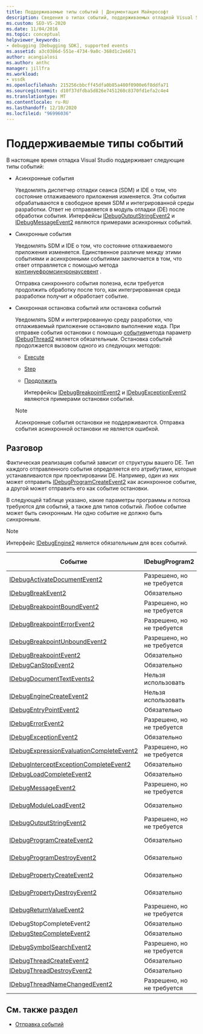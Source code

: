 ```yaml
---
title: Поддерживаемые типы событий | Документация Майкрософт
description: Сведения о типах событий, поддерживаемых отладкой Visual Studio, включая асинхронные события, синхронные события и события остановки.
ms.custom: SEO-VS-2020
ms.date: 11/04/2016
ms.topic: conceptual
helpviewer_keywords:
- debugging [Debugging SDK], supported events
ms.assetid: a3c0386d-551e-4734-9a0c-368d1c2e6671
author: acangialosi
ms.author: anthc
manager: jillfra
ms.workload:
- vssdk
ms.openlocfilehash: 215256cbbcff45dfa0b85a480f0900e6f8ddfa71
ms.sourcegitcommit: d10f37dfdba5d826e7451260c8370fd1efa2c4e4
ms.translationtype: MT
ms.contentlocale: ru-RU
ms.lasthandoff: 12/10/2020
ms.locfileid: "96996036"
---
```

# <a name="supported-event-types"></a>Поддерживаемые типы событий
В настоящее время отладка Visual Studio поддерживает следующие типы событий:

- Асинхронные события

   Уведомлять диспетчер отладки сеанса (SDM) и IDE о том, что состояние отлаживаемого приложения изменяется. Эти события обрабатываются в свободное время SDM и интегрированной среды разработки. Ответ не отправляется в модуль отладки (DE) после обработки события. Интерфейсы [IDebugOutputStringEvent2](../../extensibility/debugger/reference/idebugoutputstringevent2.md) и [IDebugMessageEvent2](../../extensibility/debugger/reference/idebugmessageevent2.md) являются примерами асинхронных событий.

- Синхронные события

   Уведомлять SDM и IDE о том, что состояние отлаживаемого приложения изменяется. Единственное различие между этими событиями и асинхронными событиями заключается в том, что ответ отправляется с помощью метода [континуефромсинчронаусевент](../../extensibility/debugger/reference/idebugengine2-continuefromsynchronousevent.md) .

   Отправка синхронного события полезна, если требуется продолжить обработку после того, как интегрированная среда разработки получит и обработает событие.

- Синхронная остановка событий или остановка событий

   Уведомлять SDM и интегрированную среду разработки, что отлаживаемый приложение остановило выполнение кода. При отправке события остановки с помощью [события](../../extensibility/debugger/reference/idebugeventcallback2-event.md)метода параметр [IDebugThread2](../../extensibility/debugger/reference/idebugthread2.md) является обязательным. Остановка событий продолжается вызовом одного из следующих методов:

  - [Execute](../../extensibility/debugger/reference/idebugprogram2-execute.md)

  - [Step](../../extensibility/debugger/reference/idebugprogram2-step.md)

  - [Продолжить](../../extensibility/debugger/reference/idebugprogram2-continue.md)

    Интерфейсы [IDebugBreakpointEvent2](../../extensibility/debugger/reference/idebugbreakpointevent2.md) и [IDebugExceptionEvent2](../../extensibility/debugger/reference/idebugexceptionevent2.md) являются примерами остановки событий.

  > [!NOTE]
  > Асинхронные события остановки не поддерживаются. Отправка события асинхронной остановки не является ошибкой.

## <a name="discussion"></a>Разговор
 Фактическая реализация событий зависит от структуры вашего DE. Тип каждого отправленного события определяется его атрибутами, которые устанавливаются при проектировании DE. Например, один из них может отправить [IDebugProgramCreateEvent2](../../extensibility/debugger/reference/idebugprogramcreateevent2.md) как асинхронное событие, а другой может отправить его как событие остановки.

 В следующей таблице указано, какие параметры программы и потока требуются для событий, а также для типов событий. Любое событие может быть синхронным. Ни одно событие не должно быть синхронным.

> [!NOTE]
> Интерфейс [IDebugEngine2](../../extensibility/debugger/reference/idebugengine2.md) является обязательным для всех событий.

|Событие|IDebugProgram2|IDebugThread2|Остановка событий|
|-----------|--------------------|-------------------|---------------------|
|[IDebugActivateDocumentEvent2](../../extensibility/debugger/reference/idebugactivatedocumentevent2.md)|Разрешено, но не требуется|Разрешено, но не требуется|Нет|
|[IDebugBreakEvent2](../../extensibility/debugger/reference/idebugbreakevent2.md)|Обязательно|Обязательно|Да|
|[IDebugBreakpointBoundEvent2](../../extensibility/debugger/reference/idebugbreakpointboundevent2.md)|Разрешено, но не требуется|Разрешено, но не требуется|Нет|
|[IDebugBreakpointErrorEvent2](../../extensibility/debugger/reference/idebugbreakpointerrorevent2.md)|Разрешено, но не требуется|Разрешено, но не требуется|Нет|
|[IDebugBreakpointUnboundEvent2](../../extensibility/debugger/reference/idebugbreakpointunboundevent2.md)|Разрешено, но не требуется|Разрешено, но не требуется|Нет|
|[IDebugBreakpointEvent2](../../extensibility/debugger/reference/idebugbreakpointevent2.md)|Обязательно|Обязательно|Да|
|[IDebugCanStopEvent2](../../extensibility/debugger/reference/idebugcanstopevent2.md)|Обязательно|Обязательно|Нет|
|[IDebugDocumentTextEvents2](../../extensibility/debugger/reference/idebugdocumenttextevents2.md)|Нельзя использовать|Нельзя использовать|Нет|
|[IDebugEngineCreateEvent2](../../extensibility/debugger/reference/idebugenginecreateevent2.md)|Нельзя использовать|Нельзя использовать|Нет|
|[IDebugEntryPointEvent2](../../extensibility/debugger/reference/idebugentrypointevent2.md)|Обязательно|Обязательно|Да|
|[IDebugErrorEvent2](../../extensibility/debugger/reference/idebugerrorevent2.md)|Разрешено, но не требуется|Разрешено, но не требуется|Может быть|
|[IDebugExceptionEvent2](../../extensibility/debugger/reference/idebugexceptionevent2.md)|Обязательно|Обязательно|Да|
|[IDebugExpressionEvaluationCompleteEvent2](../../extensibility/debugger/reference/idebugexpressionevaluationcompleteevent2.md)|Разрешено, но не требуется|Разрешено, но не требуется|Может быть|
|[IDebugInterceptExceptionCompleteEvent2](../../extensibility/debugger/reference/idebuginterceptexceptioncompleteevent2.md)|Обязательно|Обязательно|Да|
|[IDebugLoadCompleteEvent2](../../extensibility/debugger/reference/idebugloadcompleteevent2.md)|Обязательно|Обязательно|Да|
|[IDebugMessageEvent2](../../extensibility/debugger/reference/idebugmessageevent2.md)|Разрешено, но не требуется|Разрешено, но не требуется|Может быть|
|[IDebugModuleLoadEvent2](../../extensibility/debugger/reference/idebugmoduleloadevent2.md)|Обязательно|Разрешено, но не требуется|Нет|
|[IDebugOutputStringEvent2](../../extensibility/debugger/reference/idebugoutputstringevent2.md)|Разрешено, но не требуется|Разрешено, но не требуется|Нет|
|[IDebugProgramCreateEvent2](../../extensibility/debugger/reference/idebugprogramcreateevent2.md)|Обязательно|Разрешено, но не требуется|Нет|
|[IDebugProgramDestroyEvent2](../../extensibility/debugger/reference/idebugprogramdestroyevent2.md)|Обязательно|Разрешено, но не требуется|Нет|
|[IDebugPropertyCreateEvent2](../../extensibility/debugger/reference/idebugpropertycreateevent2.md)|Обязательно|Разрешено, но не требуется|Нет|
|[IDebugPropertyDestroyEvent2](../../extensibility/debugger/reference/idebugpropertydestroyevent2.md)|Обязательно|Разрешено, но не требуется|Нет|
|[IDebugReturnValueEvent2](../../extensibility/debugger/reference/idebugreturnvalueevent2.md)|Разрешено, но не требуется|Разрешено, но не требуется|Нет|
|IDebugStopCompleteEvent2|Обязательно|Обязательно|Да|
|[IDebugStepCompleteEvent2](../../extensibility/debugger/reference/idebugstepcompleteevent2.md)|Обязательно|Обязательно|Да|
|[IDebugSymbolSearchEvent2](../../extensibility/debugger/reference/idebugsymbolsearchevent2.md)|Разрешено, но не требуется|Разрешено, но не требуется|Нет|
|[IDebugThreadCreateEvent2](../../extensibility/debugger/reference/idebugthreadcreateevent2.md)|Обязательно|Обязательно|Нет|
|[IDebugThreadDestroyEvent2](../../extensibility/debugger/reference/idebugthreaddestroyevent2.md)|Обязательно|Обязательно|Нет|
|[IDebugThreadNameChangedEvent2](../../extensibility/debugger/reference/idebugthreadnamechangedevent2.md)|Разрешено, но не требуется|Разрешено, но не требуется|Нет|

## <a name="see-also"></a>См. также раздел
- [Отправка событий](../../extensibility/debugger/sending-events.md)
